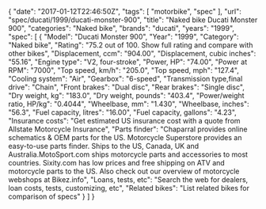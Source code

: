 {
    "date": "2017-01-12T22:46:50Z",
    "tags": [
        "motorbike",
        "spec"
    ],
    "url": "spec\/ducati\/1999\/ducati-monster-900",
    "title": "Naked bike Ducati Monster 900",
    "categories": "Naked bike",
    "brands": "ducati",
    "years": "1999",
    "spec": [
        {
            "Model": "Ducati Monster 900",
            "Year": "1999",
            "Category": "Naked bike",
            "Rating": "75.2 out of 100. Show full rating and compare with other bikes",
            "Displacement, ccm": "904.00",
            "Displacement, cubic inches": "55.16",
            "Engine type": "V2, four-stroke",
            "Power, HP": "74.00",
            "Power at RPM": "7000",
            "Top speed, km\/h": "205.0",
            "Top speed, mph": "127.4",
            "Cooling system": "Air",
            "Gearbox": "6-speed",
            "Transmission type,final drive": "Chain",
            "Front brakes": "Dual disc",
            "Rear brakes": "Single disc",
            "Dry weight, kg": "183.0",
            "Dry weight, pounds": "403.4",
            "Power\/weight ratio, HP\/kg": "0.4044",
            "Wheelbase, mm": "1.430",
            "Wheelbase, inches": "56.3",
            "Fuel capacity, litres": "16.00",
            "Fuel capacity, gallons": "4.23",
            "Insurance costs": "Get estimated US insurance cost with a quote from Allstate Motorcycle Insurance",
            "Parts finder": "Chaparral provides online schematics & OEM parts for the US.   Motorcycle Superstore provides an easy-to-use parts finder. Ships to the US, Canada, UK and Australia.MotoSport.com ships motorcycle parts and accessories to most countries.    Sixity.com has low prices and free shipping on ATV and motorcycle parts to the US. Also check out our overview of motorcycle webshops at Bikez.info",
            "Loans, tests, etc": "Search the web for dealers, loan costs, tests, customizing, etc",
            "Related bikes": "List related bikes for comparison of specs"
        }
    ]
}